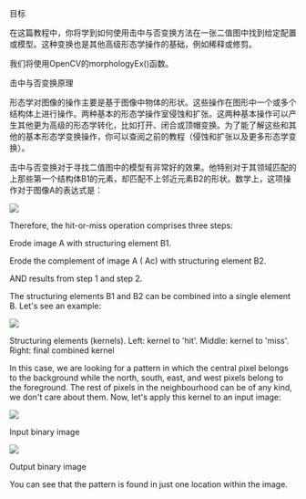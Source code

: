 目标


在这篇教程中，你将学到如何使用击中与否变换方法在一张二值图中找到给定配置或模型。这种变换也是其他高级形态学操作的基础，例如稀释或修剪。

我们将使用OpenCV的morphologyEx()函数。

击中与否变换原理

形态学对图像的操作主要是基于图像中物体的形状。这些操作在图形中一个或多个结构体上进行操作。两种基本的形态学操作室侵蚀和扩张。这两种基本操作可以产生其他更为高级的形态学转化，比如打开、闭合或顶帽变换。为了能了解这些和其他的基本形态学变换操作，你可以查阅之前的教程（侵蚀和扩张以及更多形态学变换）。

击中与否变换对于寻找二值图中的模型有非常好的效果。他特别对于其领域匹配的上那些第一个结构体B1的元素，却匹配不上邻近元素B2的形状。数学上，这项操作对于图像A的表达式是：

![](http://latex.codecogs.com/gif.latex?A\circledast{B}=(A\ominus{B_1})\cap(A^c\ominus{B_2}))

Therefore, the hit-or-miss operation comprises three steps:

Erode image A with structuring element B1.

Erode the complement of image A ( Ac) with structuring element B2.

AND results from step 1 and step 2.

The structuring elements B1 and B2 can be combined into a single element B. Let's see an example:

![](https://docs.opencv.org/4.1.0/hitmiss_kernels.png)

Structuring elements (kernels). Left: kernel to 'hit'. Middle: kernel to 'miss'. Right: final combined kernel

In this case, we are looking for a pattern in which the central pixel belongs to the background while the north, south, east, and west pixels belong to the foreground. The rest of pixels in the neighbourhood can be of any kind, we don't care about them. Now, let's apply this kernel to an input image:

![](https://docs.opencv.org/4.1.0/hitmiss_input.png)

Input binary image

![](https://docs.opencv.org/4.1.0/hitmiss_output.png)

Output binary image

You can see that the pattern is found in just one location within the image.
